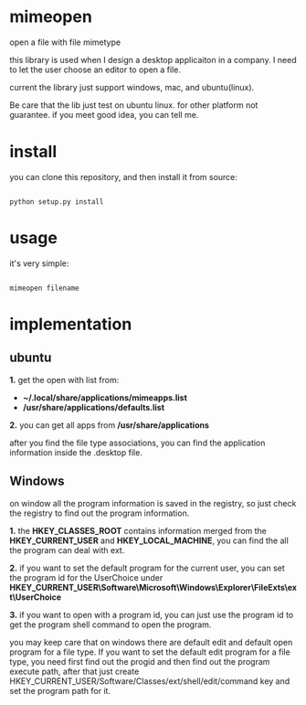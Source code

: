 # mimeopen

open a file with file mimetype

this library is used when I design a desktop applicaiton in a
company. I need to let the user choose an editor to open a file.

current the library just support windows, mac, and ubuntu(linux).

Be care that the lib just test on ubuntu linux. for other platform
not guarantee. if you meet good idea, you can tell me.

# install

you can clone this repository, and then install it from source:

``` shell

python setup.py install

```

# usage

it's very simple:

``` shell

mimeopen filename

```

# implementation

## ubuntu

**1.** get the open with list from:

- **~/.local/share/applications/mimeapps.list**
- **/usr/share/applications/defaults.list**

**2.** you can get all apps from **/usr/share/applications**

after you find the file type associations, you can find the application
information inside the .desktop file.

## Windows

on window all the program information is saved in the registry, so just check the
registry to find out the program information.

**1.** the **HKEY_CLASSES_ROOT** contains information merged from the **HKEY_CURRENT_USER**
and **HKEY_LOCAL_MACHINE**, you can find the all the program can deal with ext.

**2.** if you want to set the default program for the current user, you can set the
program id for the UserChoice under **HKEY_CURRENT_USER\Software\Microsoft\Windows\Explorer\FileExts\ext\UserChoice**

**3.** if you want to open with a program id, you can just use the program id to get
the program shell command to open the program.

you may keep care that on windows there are default edit and default open program for a
file type. If you want to set the default edit program for a file type, you need
first find out the progid and then find out the program execute path, after that
just create HKEY_CURRENT_USER/Software/Classes/ext/shell/edit/command key and set
the program path for it.
